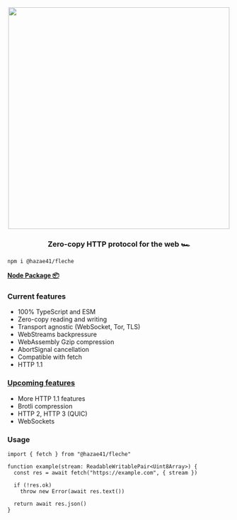 <div align="center">
<img width="500" src="https://user-images.githubusercontent.com/4405263/211164253-c5f977ea-358a-4ad0-a8ab-9c4cdd4137e1.png" />
</div>
<h3 align="center">
Zero-copy HTTP protocol for the web 🏎️
</h3>

```bash
npm i @hazae41/fleche
```

[**Node Package 📦**](https://www.npmjs.com/package/@hazae41/fleche)

### Current features
- 100% TypeScript and ESM
- Zero-copy reading and writing
- Transport agnostic (WebSocket, Tor, TLS)
- WebStreams backpressure
- WebAssembly Gzip compression
- AbortSignal cancellation
- Compatible with fetch
- HTTP 1.1

### [Upcoming features](https://github.com/sponsors/hazae41)
- More HTTP 1.1 features
- Brotli compression
- HTTP 2, HTTP 3 (QUIC)
- WebSockets

### Usage

```tsx
import { fetch } from "@hazae41/fleche"

function example(stream: ReadableWritablePair<Uint8Array>) {
  const res = await fetch("https://example.com", { stream })

  if (!res.ok)
    throw new Error(await res.text())

  return await res.json()
}
```

